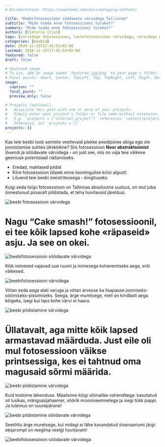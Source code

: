 ```yaml
---
# Documentation: https://wowchemy.com/docs/managing-content/

title: "Beebifotosessioon söödavate värvidega Tallinnas"
subtitle: "Mida teada enne fotosessiooni tulekut?"
summary: "Mida teada enne fotosessiooni tulekut?"
authors: [Viktoria Iljin]
tags: [värvidega fotosessioon, lastefotosessioon värvidega, värvidega pildistamine]
categories: [beebid]
date: 2020-12-15T17:45:53+02:00
lastmod: 2020-12-15T17:45:53+02:00
featured: false
draft: false

# Featured image
# To use, add an image named `featured.jpg/png` to your page's folder.
# Focal points: Smart, Center, TopLeft, Top, TopRight, Left, Right, BottomLeft, Bottom, BottomRight.
image:
  caption: ""
  focal_point: ""
  preview_only: false

# Projects (optional).
#   Associate this post with one or more of your projects.
#   Simply enter your project's folder or file name without extension.
#   E.g. `projects = ["internal-project"]` references `content/project/deep-learning/index.md`.
#   Otherwise, set `projects = []`.
projects: []
---
```

Kas teie beebi loob seintele veetlevaid plekke peedipüree abiga ega ole joonistamise suhtes ükskõikne?
Siis fotosessioon **Noor abstraktsionist** lõuendi ja söödavate värvidega - on just see, mis on vaja teie väikese geeniuse potentsiaali näitamiseks.

* Eredad, mahlased pildid
* Kiire fotosessioon (lõpeb enne loomingulise kriisi algust)
* Lõuend teie beebi meistriteosega - kingituseks

Kuigi seda tüüpi fotosessioon on Tallinnas absoluutne uudsus, on mul juba õnnestunud piisavalt pildistada, et teha huvitavaid järeldusi.

![beebi fotosessioon värvidega](./fotosessioon-soodavate-varvidega-1.jpg)

# Nagu “Cake smash!” fotosessioonil, ei tee kõik lapsed kohe «räpaseid» asju. Ja see on okei.

![beebifotosessioon söödavate värvidega](./fotosessioon-soodavate-varvidega-2.jpg)

Kõik inimesed vajavad uue ruumi ja inimesega kohanemiseks aega, eriti väikesed.

![beebifotosessioon värvidega](./fotosessioon-soodavate-varvidega-3.jpg)

Võtan seda aega alati varuga ja võtan arvesse ka lisapause joomiseks-söömiseks-pissimiseks. Seega, ärge muretsege, meil on kindlasti aega kõigeks, isegi kui laps kohe värvi ei haara.

![beebi pildistamine värvidega](./fotosessioon-soodavate-varvidega-4.jpg)

# Üllatavalt, aga mitte kõik lapsed armastavad määrduda. Just eile oli mul fotosessioon väikse printsessiga, kes ei tahtnud oma magusaid sõrmi määrida.

![beebi pildistamine värvidega](./fotosessioon-soodavate-varvidega-5.jpg)

Kuid leidsime lahenduse. Maalisime kõigi võimalike vahenditega: kasutatud oli lusikas, mänguasjahaamer, sõõrik mooniseemnetega ja isegi tükk pappi. Ja tulemus on suurepärane!

![beebi pildistamine söödavate värvidega](./fotosessioon-soodavate-varvidega-6.jpg)

Seetõttu ärge muretsege, kui midagi ei lähe kavandatud stsenaariumi järgi: eksprompt on reeglina veelgi huvitavam!

![beebifotosessioon söödavate värvidega](./fotosessioon-soodavate-varvidega-7.jpg)



